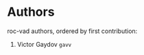 # Authors

roc-vad authors, ordered by first contribution:

<!-- authors -->

1. Victor Gaydov `gavv`

<!-- endauthors -->
